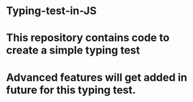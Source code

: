 # Typing-test-in-JS
# This repository contains code to create a simple typing test
# Advanced features will get added in future for this typing test.
